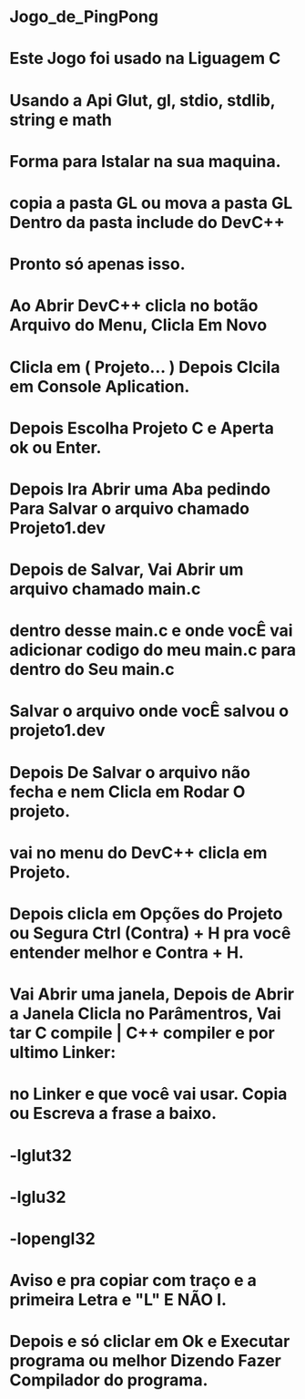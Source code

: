 # Jogo_de_PingPong
# Este Jogo foi usado na Liguagem C
# Usando a Api Glut, gl, stdio, stdlib, string e math
# 
# Forma para Istalar na sua maquina.
# copia a pasta GL ou mova a pasta GL Dentro da pasta include do DevC++
# Pronto só apenas isso.

# Ao Abrir DevC++ clicla no botão Arquivo do Menu, Clicla Em Novo
# Clicla em ( Projeto... ) Depois Clcila em Console Aplication.
# Depois Escolha Projeto C e Aperta ok ou Enter.
#
# Depois Ira Abrir uma Aba pedindo Para Salvar o arquivo chamado Projeto1.dev
# Depois de Salvar, Vai Abrir um arquivo chamado main.c
# dentro desse main.c e onde vocÊ vai adicionar codigo do meu main.c para dentro do Seu main.c
# Salvar o arquivo onde vocÊ salvou o projeto1.dev

# Depois De Salvar o arquivo não fecha e nem Clicla em Rodar O projeto.
# vai no menu do DevC++ clicla em Projeto.
# Depois clicla em Opções do Projeto ou Segura Ctrl (Contra) + H pra você entender melhor e Contra + H.
# Vai Abrir uma janela, Depois de Abrir a Janela Clicla no Parâmentros, Vai tar C compile | C++ compiler e por ultimo Linker:
# no Linker e que você vai usar. Copia ou Escreva a frase a baixo.

# -lglut32
# -lglu32
# -lopengl32

# Aviso e pra copiar com traço e a primeira Letra e "L" E NÃO I.
# Depois e só cliclar em Ok e Executar programa ou melhor Dizendo Fazer Compilador do programa.
